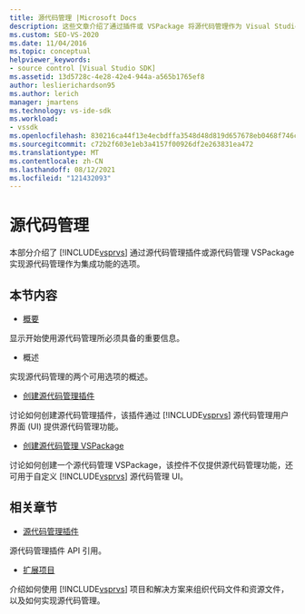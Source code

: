 ```yaml
---
title: 源代码管理 |Microsoft Docs
description: 这些文章介绍了通过插件或 VSPackage 将源代码管理作为 Visual Studio 的集成功能实现的选项。
ms.custom: SEO-VS-2020
ms.date: 11/04/2016
ms.topic: conceptual
helpviewer_keywords:
- source control [Visual Studio SDK]
ms.assetid: 13d5728c-4e28-42e4-944a-a565b1765ef8
author: leslierichardson95
ms.author: lerich
manager: jmartens
ms.technology: vs-ide-sdk
ms.workload:
- vssdk
ms.openlocfilehash: 830216ca44f13e4ecbdffa3548d48d819d657678eb0468f746c7f419dde99f56
ms.sourcegitcommit: c72b2f603e1eb3a4157f00926df2e263831ea472
ms.translationtype: MT
ms.contentlocale: zh-CN
ms.lasthandoff: 08/12/2021
ms.locfileid: "121432093"
---
```

# <a name="source-control"></a>源代码管理
本部分介绍了 [!INCLUDE[vsprvs](../../code-quality/includes/vsprvs_md.md)] 通过源代码管理插件或源代码管理 VSPackage 实现源代码管理作为集成功能的选项。

## <a name="in-this-section"></a>本节内容
- [概要](../../extensibility/internals/source-control-integration-essentials.md)

 显示开始使用源代码管理所必须具备的重要信息。

- 概述

 实现源代码管理的两个可用选项的概述。

- [创建源代码管理插件](../../extensibility/internals/creating-a-source-control-plug-in.md)

 讨论如何创建源代码管理插件，该插件通过 [!INCLUDE[vsprvs](../../code-quality/includes/vsprvs_md.md)] 源代码管理用户界面 (UI) 提供源代码管理功能。

- [创建源代码管理 VSPackage](../../extensibility/internals/creating-a-source-control-vspackage.md)

 讨论如何创建一个源代码管理 VSPackage，该控件不仅提供源代码管理功能，还可用于自定义 [!INCLUDE[vsprvs](../../code-quality/includes/vsprvs_md.md)] 源代码管理 UI。

## <a name="related-sections"></a>相关章节
- [源代码管理插件](../../extensibility/source-control-plug-ins.md)

 源代码管理插件 API 引用。

- [扩展项目](../../extensibility/extending-projects.md)

 介绍如何使用 [!INCLUDE[vsprvs](../../code-quality/includes/vsprvs_md.md)] 项目和解决方案来组织代码文件和资源文件，以及如何实现源代码管理。
